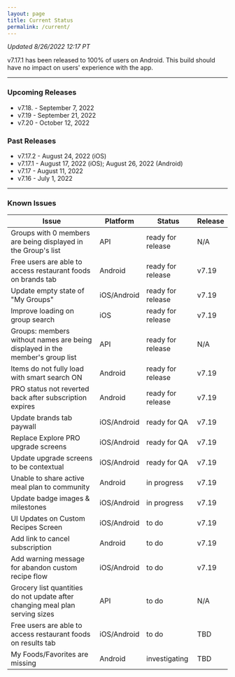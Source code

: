 ```yaml
---
layout: page
title: Current Status
permalink: /current/
---
```


_Updated 8/26/2022 12:17 PT_

v7.17.1 has been released to 100% of users on Android. This build should have no impact on users' experience with the app.

***

### Upcoming Releases
- v7.18.  - September 7, 2022
- v7.19   - September 21, 2022
- v7.20   - October 12, 2022
 
### Past Releases
- v7.17.2 - August 24, 2022 (iOS)
- v7.17.1 - August 17, 2022 (iOS); August 26, 2022 (Android)
- v7.17   - August 11, 2022
- v7.16   - July 1, 2022

***

### Known Issues

|Issue                          |Platform   | Status    | Release           |
| ---                           | ---       | ---       | ---               |
|Groups with 0 members are being displayed in the Group's list |API |ready for release| N/A|
|Free users are able to access restaurant foods on brands tab|Android |ready for release| v7.19|
|Update empty state of "My Groups"|iOS/Android |ready for release| v7.19|
|Improve loading on group search |iOS |ready for release| v7.19|
|Groups: members without names are being displayed in the member's group list|API|ready for release| N/A|
|Items do not fully load with smart search ON |Android |ready for release| v7.19|
|PRO status not reverted back after subscription expires |Android |ready for release| v7.19|
|Update brands tab paywall |iOS/Android |ready for QA| v7.19|
|Replace Explore PRO upgrade screens |iOS/Android |ready for QA| v7.19|
|Update upgrade screens to be contextual |iOS/Android |ready for QA| v7.19|
|Unable to share active meal plan to community |Android |in progress| v7.19|
|Update badge images & milestones |iOS/Android |in progress| v7.19|
|UI Updates on Custom Recipes Screen |iOS/Android |to do| v7.19|
|Add link to cancel subscription |Android |to do| v7.19|
|Add warning message for abandon custom recipe flow |iOS/Android |to do| v7.19|
|Grocery list quantities do not update after changing meal plan serving sizes|API|to do| N/A|
|Free users are able to access restaurant foods on results tab|iOS/Android |to do| TBD|
|My Foods/Favorites are missing |Android |investigating| TBD|
